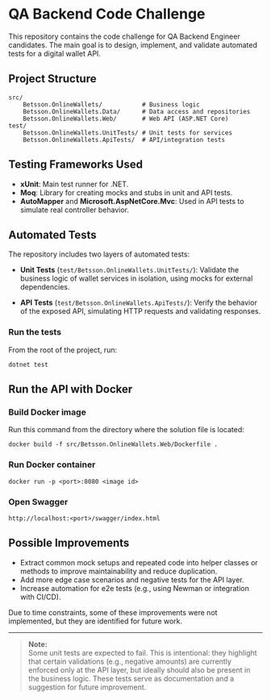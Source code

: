 # QA Backend Code Challenge

This repository contains the code challenge for QA Backend Engineer candidates. The main goal is to design, implement, and validate automated tests for a digital wallet API.

## Project Structure

```
src/
	Betsson.OnlineWallets/           # Business logic
	Betsson.OnlineWallets.Data/      # Data access and repositories
	Betsson.OnlineWallets.Web/       # Web API (ASP.NET Core)
test/
	Betsson.OnlineWallets.UnitTests/ # Unit tests for services
	Betsson.OnlineWallets.ApiTests/  # API/integration tests
```

## Testing Frameworks Used

- **xUnit**: Main test runner for .NET.
- **Moq**: Library for creating mocks and stubs in unit and API tests.
- **AutoMapper** and **Microsoft.AspNetCore.Mvc**: Used in API tests to simulate real controller behavior.

## Automated Tests

The repository includes two layers of automated tests:

- **Unit Tests** (`test/Betsson.OnlineWallets.UnitTests/`):
  Validate the business logic of wallet services in isolation, using mocks for external dependencies.

- **API Tests** (`test/Betsson.OnlineWallets.ApiTests/`):
  Verify the behavior of the exposed API, simulating HTTP requests and validating responses.

### Run the tests

From the root of the project, run:

```
dotnet test
```

## Run the API with Docker

### Build Docker image

Run this command from the directory where the solution file is located:

```
docker build -f src/Betsson.OnlineWallets.Web/Dockerfile .
```

### Run Docker container

```
docker run -p <port>:8080 <image id>
```

### Open Swagger

```
http://localhost:<port>/swagger/index.html
```

## Possible Improvements

- Extract common mock setups and repeated code into helper classes or methods to improve maintainability and reduce duplication.
- Add more edge case scenarios and negative tests for the API layer.
- Increase automation for e2e tests (e.g., using Newman or integration with CI/CD).

Due to time constraints, some of these improvements were not implemented, but they are identified for future work.

---

> **Note:**  
> Some unit tests are expected to fail. This is intentional: they highlight that certain validations (e.g., negative amounts) are currently enforced only at the API layer, but ideally should also be present in the business logic. These tests serve as documentation and a suggestion for future improvement.
